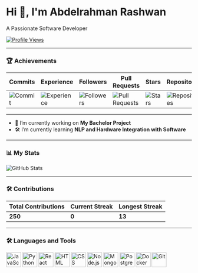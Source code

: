 # Hi 👋, I'm Abdelrahman Rashwan
A Passionate Software Developer

[![Profile Views](https://komarev.com/ghpvc/?username=Abdelrahman2501&label=Profile%20views&color=0e75b6&style=flat)](https://github.com/Abdelrahman2501)

---

### 🏆 Achievements
| **Commits**   | **Experience**    | **Followers**     | **Pull Requests** | **Stars**       | **Repositories**   | **Issues**        | **Reviews**        |
|---------------|-------------------|-------------------|-------------------|-----------------|--------------------|-------------------|-------------------|
| ![Commit](https://img.shields.io/badge/-Hyper%20Committer-228B22) | ![Experience](https://img.shields.io/badge/-Intermediate%20Dev-ff6347) | ![Followers](https://img.shields.io/badge/-Many%20Friends-blueviolet) | ![Pull Requests](https://img.shields.io/badge/-Middle%20Puller-blue) | ![Stars](https://img.shields.io/badge/-First%20Star-yellow) | ![Repositories](https://img.shields.io/badge/-First%20Repository-orange) | ![Issues](https://img.shields.io/badge/-Unknown-lightgrey) | ![Reviews](https://img.shields.io/badge/-Unknown-lightgrey) |

---

- 🌱 I’m currently working on **My Bachelor Project**
- 🛠️ I’m currently learning **NLP and Hardware Integration with Software**

---

### 📊 My Stats
![GitHub Stats](https://github-readme-stats.vercel.app/api?username=Abdelrahman2501e&show_icons=true&theme=radical)

---


### 🛠️ Contributions
| **Total Contributions** | **Current Streak** | **Longest Streak** |
|--------------------------|--------------------|--------------------|
| **250**                 | **0**             | **13**             |

---

### 🛠️ Languages and Tools
<div>
  <img src="https://img.icons8.com/color/48/000000/javascript.png" alt="JavaScript" width="40" height="40"/>
  <img src="https://img.icons8.com/color/48/000000/python.png" alt="Python" width="40" height="40"/>
  <img src="https://img.icons8.com/color/48/000000/react-native.png" alt="React" width="40" height="40"/>
  <img src="https://img.icons8.com/color/48/000000/html-5.png" alt="HTML" width="40" height="40"/>
  <img src="https://img.icons8.com/color/48/000000/css3.png" alt="CSS" width="40" height="40"/>
  <img src="https://img.icons8.com/color/48/000000/nodejs.png" alt="Node.js" width="40" height="40"/>
  <img src="https://img.icons8.com/color/48/000000/mongodb.png" alt="MongoDB" width="40" height="40"/>
  <img src="https://img.icons8.com/color/48/000000/postgreesql.png" alt="PostgreSQL" width="40" height="40"/>
  <img src="https://img.icons8.com/color/48/000000/docker.png" alt="Docker" width="40" height="40"/>
  <img src="https://img.icons8.com/color/48/000000/git.png" alt="Git" width="40" height="40"/>
</div>

